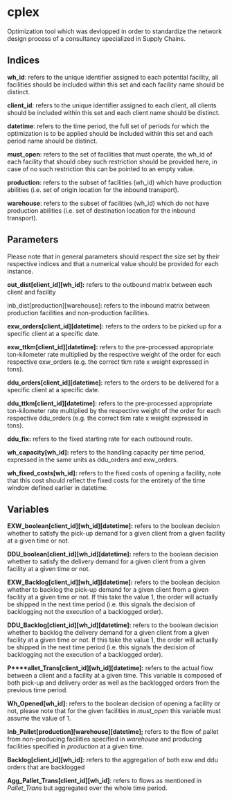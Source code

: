 # cplex

Optimization tool which was devlopped in order to standardize the network design process of a consultancy specialized in Supply Chains.

## Indices

**wh_id**: refers to the unique identifier assigned to each potential facility, all facilities should be included within this set and each facility name should be distinct.

**client_id**: refers to the unique identifier assigned to each client, all clients should be included within this set and each client name should be distinct.

**datetime**: refers to the time period, the full set of periods for which the optimization is to be applied should be included within this set and each period name should be distinct.

**must_open**: refers to the set of facilities that must operate, the wh_id of each facility that should obey such restriction should be provided here, in case of no such restriction this can be pointed to an empty value.

**production**: refers to the subset of facilities (wh_id) which have production abilities (i.e. set of origin location for the inbound transport).

**warehouse**: refers to the subset of facilities (wh_id) which do not have production abilities (i.e. set of destination location for the inbound transport).



## Parameters

Please note that in general parameters should respect the size set by their respective indices and that a numerical value should be provided for each instance.

**out_dist[client_id][wh_id]:** refers to the outbound matrix between each client and facility

inb_dist[production][warehouse]: refers to the inbound matrix between production facilities and non-production facilities.

**exw_orders[client_id][datetime]:** refers to the orders to be picked up for a specific client at a specific date.

**exw_ttkm[client_id][datetime]:** refers to the pre-processed appropriate ton-kilometer rate multiplied by the respective weight of the order for each respective exw_orders (e.g. the correct tkm rate x weight expressed in tons).

**ddu_orders[client_id][datetime]:** refers to the orders to be delivered for a specific client at a specific date.

**ddu_ttkm[client_id][datetime]:** refers to the pre-processed appropriate ton-kilometer rate multiplied by the respective weight of the order for each respective ddu_orders (e.g. the correct tkm rate x weight expressed in tons).

**ddu_fix:** refers to the fixed starting rate for each outbound route.

**wh_capacity[wh_id]:** refers to the handling capacity per time period, expressed in the same units as ddu_orders and exw_orders.

**wh_fixed_costs[wh_id]:** refers to the fixed costs of opening a facility, note that this cost should reflect the fixed costs for the entirety of the time window defined earlier in datetime.


## Variables

**EXW_boolean[client_id][wh_id][datetime]:** refers to the boolean decision whether to satisfy the pick-up demand for a given client from a given facility at a given time or not.

**DDU_boolean[client_id][wh_id][datetime]:** refers to the boolean decision whether to satisfy the delivery demand for a given client from a given facility at a given time or not.

**EXW_Backlog[client_id][wh_id][datetime]:** refers to the boolean decision whether to backlog the pick-up demand for a given client from a given facility at a given time or not. If this take the value 1, the order will actually be shipped in the next time period (i.e. this signals the decision of backlogging not the execution of a backlogged order).

**DDU_Backlog[client_id][wh_id][datetime]:** refers to the boolean decision whether to backlog the delivery demand for a given client from a given facility at a given time or not. If this take the value 1, the order will actually be shipped in the next time period (i.e. this signals the decision of backlogging not the execution of a backlogged order).

**P****allet_Trans[client_id][wh_id][datetime]:** refers to the actual flow between a client and a facility at a given time. This variable is composed of both pick-up and delivery order as well as the backlogged orders from the previous time period.

**Wh_Opened[wh_id]:** refers to the boolean decision of opening a facility or not, please note that for the given facilities in _must_open_ this variable must assume the value of 1.

**Inb_Pallet[production][warehouse][datetime];** refers to the flow of pallet from non-producing facilities specified in _warehouse_ and producing facilities specified in _production_ at a given time.

**Backlog[client_id][wh_id]:** refers to the aggregation of both exw and ddu orders that are backlogged

**Agg_Pallet_Trans[client_id][wh_id]**: refers to flows as mentioned in _Pallet_Trans_ but aggregated over the whole time period.
